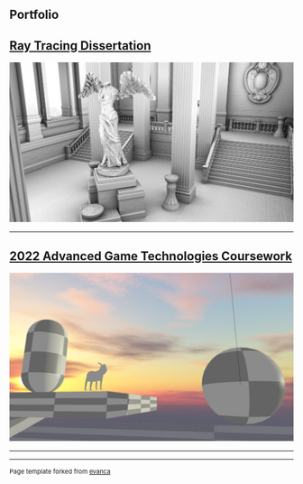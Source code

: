 ## Portfolio

## [Ray Tracing Dissertation](/dissertation)
![Sun Temple ray traced ambient occlusiom](/images/ao_sunTemple.jpg)

---

## [2022 Advanced Game Technologies Coursework](/CSC8503)
![Goat Game](/images/goat.png)

---



---
<p style="font-size:11px">Page template forked from <a href="https://github.com/evanca/quick-portfolio">evanca</a></p>
<!-- Remove above link if you don't want to attibute -->
